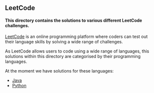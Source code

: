 ## LeetCode 

  #### This directory contains the solutions to various different LeetCode challenges.
  [LeetCode](https://leetcode.com/) is an online programming platform where coders can test out their language skills by solving a wide range of challenges.
  
  As LeetCode allows users to code using a wide range of languages, this solutions within this directory are categorised by their programming languages.
  
  At the moment we have solutions for these languages:
  - [Java](https://github.com/shivangdubey/HacktoberFest2020/tree/master/LeetCode/Java)
  - [Python](https://github.com/shahriar100/HacktoberFest2020/edit/master/LeetCode/Python)
